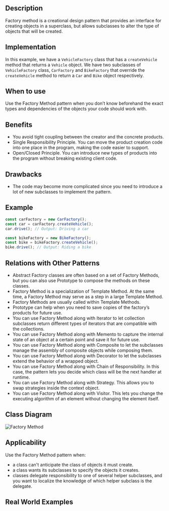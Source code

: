 ## Description
Factory method is a creational design pattern that provides an interface for creating objects in a superclass, but allows subclasses to alter the type of objects that will be created.

## Implementation
In this example, we have a `VehicleFactory` class that has a `createVehicle` method that returns a `Vehicle` object. We have two subclasses of `VehicleFactory` class, `CarFactory` and `BikeFactory` that override the `createVehicle` method to return a `Car` and `Bike` object respectively.

## When to use
Use the Factory Method pattern when you don’t know beforehand the exact types and dependencies of the objects your code should work with.

## Benefits
- You avoid tight coupling between the creator and the concrete products.
- Single Responsibility Principle. You can move the product creation code into one place in the program, making the code easier to support.
- Open/Closed Principle. You can introduce new types of products into the program without breaking existing client code.

## Drawbacks
- The code may become more complicated since you need to introduce a lot of new subclasses to implement the pattern.

## Example
```typescript
const carFactory = new CarFactory();
const car = carFactory.createVehicle();
car.drive(); // Output: Driving a car

const bikeFactory = new BikeFactory();
const bike = bikeFactory.createVehicle();
bike.drive(); // Output: Riding a bike
```

## Relations with Other Patterns
- Abstract Factory classes are often based on a set of Factory Methods, but you can also use Prototype to compose the methods on these classes.
- Factory Method is a specialization of Template Method. At the same time, a Factory Method may serve as a step in a large Template Method.
- Factory Methods are usually called within Template Methods.
- Prototype can help when you need to save copies of the factory’s products for future use.
- You can use Factory Method along with Iterator to let collection subclasses return different types of iterators that are compatible with the collections.
- You can use Factory Method along with Memento to capture the internal state of an object at a certain point and save it for future use.
- You can use Factory Method along with Composite to let the subclasses manage the assembly of composite objects while composing them.
- You can use Factory Method along with Decorator to let the subclasses extend the behavior of a wrapped object.
- You can use Factory Method along with Chain of Responsibility. In this case, the pattern lets you decide which class will be the next handler at runtime.
- You can use Factory Method along with Strategy. This allows you to swap strategies inside the context object.
- You can use Factory Method along with Visitor. This lets you change the executing algorithm of an element without changing the element itself.

## Class Diagram
![Factory Method](
https://i.stack.imgur.com/B9hpn.png)

## Applicability
Use the Factory Method pattern when:
- a class can't anticipate the class of objects it must create.
- a class wants its subclasses to specify the objects it creates.
- classes delegate responsibility to one of several helper subclasses, and you want to localize the knowledge of which helper subclass is the delegate.

## Real World Examples